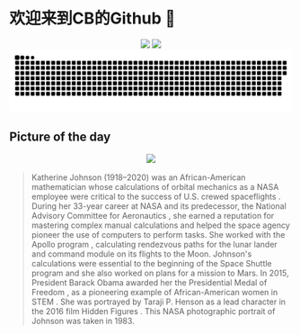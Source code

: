 
# 欢迎来到CB的Github 👋

<div align="center">
  <img height="137px" src="https://github-readme-stats.vercel.app/api?username=SuperCB&show_icons=true&theme=radical" />
  <img height="137px" src="https://github-readme-stats.vercel.app/api/top-langs/?username=SuperCB&hide_title=true&hide_border=true&layout=compact&langs_count=6&text_color=000&icon_color=fff" />
</div>


<div align="center">
    <img src="./contribution-snake/github-contribution-grid-snake.svg" />
</div>



## Picture of the day
<div align="center">
  <img width=400px src="https://upload.wikimedia.org/wikipedia/commons/thumb/6/6d/Katherine_Johnson_1983.jpg/525px-Katherine_Johnson_1983.jpg" />
</div>

>Katherine Johnson  (1918–2020) was an African-American mathematician whose calculations of  orbital mechanics  as a  NASA  employee were critical to the success of U.S.  crewed spaceflights . During her 33-year career at NASA and its predecessor, the  National Advisory Committee for Aeronautics , she earned a reputation for mastering complex manual calculations and helped the space agency pioneer the use of computers to perform tasks. She worked with the  Apollo program , calculating rendezvous paths for  the lunar lander  and  command module  on its flights to the Moon. Johnson's calculations were essential to the beginning of the  Space Shuttle program  and she also worked on plans for a mission to Mars. In 2015, President  Barack Obama  awarded her the  Presidential Medal of Freedom , as a pioneering example of African-American women in  STEM . She was portrayed by  Taraji P. Henson  as a lead character in the 2016 film  Hidden Figures . This NASA photographic portrait of Johnson was taken in 1983.


